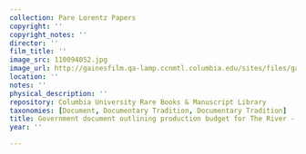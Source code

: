 ```yaml
---
collection: Pare Lorentz Papers
copyright: ''
copyright_notes: ''
director: ''
film_title: ''
image_src: 110094052.jpg
image_url: http://gainesfilm.qa-lamp.ccnmtl.columbia.edu/sites/files/gainesfilm/images/110094052.jpg
location: ''
notes: ''
physical_description: ''
repository: Columbia University Rare Books & Manuscript Library
taxonomies: [Document, Documentary Tradition, Documentary Tradition]
title: Government document outlining production budget for The River - Page 4 of 4
year: ''

---
```

